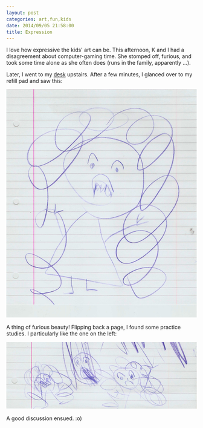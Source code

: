 ```yaml
---
layout: post
categories: art,fun,kids
date: 2014/09/05 21:58:00
title: Expression
---
```


I love how expressive the kids' art can be. This afternoon, K and I had a disagreement about computer-gaming time. She stomped off, furious, and took some time alone as she often does (runs in the family, apparently ...).

Later, I went to my [desk](http://emauton.org/2014/04/03/workspace/) upstairs. After a few minutes, I glanced over to my refill pad and saw this:

![K's drawing of a furious little girl.](/img/expression01.jpg)

A thing of furious beauty! Flipping back a page, I found some practice studies. I particularly like the one on the left:

![K's sketches of furious little girls.](/img/expression02.jpg)

A good discussion ensued. :o)
